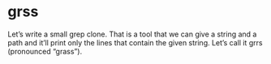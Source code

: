 # grss

Let’s write a small grep clone. That is a tool that we can give a string and a
path and it’ll print only the lines that contain the given string. Let’s call it
grrs (pronounced “grass”).
